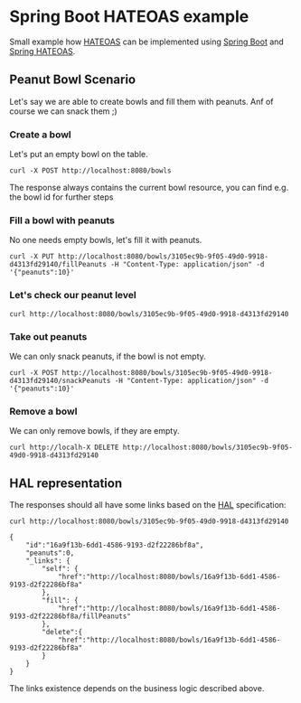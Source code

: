 # Spring Boot HATEOAS example

Small example how [HATEOAS](https://en.wikipedia.org/wiki/HATEOAS) can be implemented using [Spring Boot](https://spring.io/projects/spring-boot) and [Spring HATEOAS](https://spring.io/projects/spring-hateoas).

## Peanut Bowl Scenario
Let's say we are able to create bowls and fill them with peanuts. Anf of course we can snack them ;) 

### Create a bowl
Let's put an empty bowl on the table.

```
curl -X POST http://localhost:8080/bowls
```
The response always contains the current bowl resource, you can find e.g. the bowl id for further steps  

### Fill a bowl with peanuts
No one needs empty bowls, let's fill it with peanuts.

```
curl -X PUT http://localhost:8080/bowls/3105ec9b-9f05-49d0-9918-d4313fd29140/fillPeanuts -H "Content-Type: application/json" -d '{"peanuts":10}'
```

### Let's check our peanut level
```
curl http://localhost:8080/bowls/3105ec9b-9f05-49d0-9918-d4313fd29140
```

### Take out peanuts
We can only snack peanuts, if the bowl is not empty.

```
curl -X POST http://localhost:8080/bowls/3105ec9b-9f05-49d0-9918-d4313fd29140/snackPeanuts -H "Content-Type: application/json" -d '{"peanuts":10}'
```

### Remove a bowl
We can only remove bowls, if they are empty.

```
curl http://localh-X DELETE http://localhost:8080/bowls/3105ec9b-9f05-49d0-9918-d4313fd29140
```

## HAL representation
The responses should all have some links based on the [HAL](http://stateless.co/hal_specification.html) specification:

```
curl http://localhost:8080/bowls/3105ec9b-9f05-49d0-9918-d4313fd29140

{
    "id":"16a9f13b-6dd1-4586-9193-d2f22286bf8a",
    "peanuts":0,
    "_links": {
        "self": {
            "href":"http://localhost:8080/bowls/16a9f13b-6dd1-4586-9193-d2f22286bf8a"
        },
        "fill": {
            "href":"http://localhost:8080/bowls/16a9f13b-6dd1-4586-9193-d2f22286bf8a/fillPeanuts"
        },
        "delete":{
            "href":"http://localhost:8080/bowls/16a9f13b-6dd1-4586-9193-d2f22286bf8a"
        }
    }
}
```
The links existence depends on the business logic described above. 